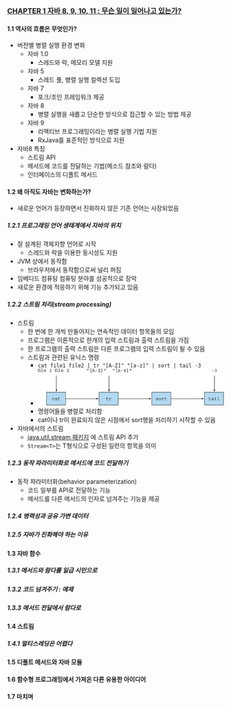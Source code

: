 ### [CHAPTER 1 자바 8, 9, 10, 11 : 무슨 일이 일어나고 있는가?](https://livebook.manning.com/book/modern-java-in-action/chapter-1/)
#### 1.1 역사의 흐름은 무엇인가?
* 버전별 병렬 실행 환경 변화
    - 자바 1.0
        - 스레드와 락, 메모리 모델 지원
    - 자바 5
        - 스레드 풀, 병렬 실행 컬렉션 도입
    - 자바 7
        - 포크/조인 프레임워크 제공
    - 자바 8
        - 병렬 실행을 새롭고 단순한 방식으로 접근할 수 있는 방법 제공
    - 자바 9
        - 리액티브 프로그래밍이라는 병렬 실행 기법 지원
        - RxJava를 표준적인 방식으로 지원
* 자바8 특징
    - 스트림 API
    - 메서드에 코드를 전달하는 기법(메소드 참조와 람다)
    - 인터페이스의 디폴트 메서드
#### 1.2 왜 아직도 자바는 변화하는가?
* 새로운 언어가 등장하면서 진화하지 않은 기존 언어는 사장되었음
##### 1.2.1 프로그래밍 언어 생태계에서 자바의 위치
* 잘 설계된 객체지향 언어로 시작
    - 스레드와 락을 이용한 동시성도 지원
* JVM 상에서 동작함
    - 브라우저에서 동작함으로써 널리 퍼짐
* 임베디드 컴퓨팅 컴퓨팅 분야를 성공적으로 장악
* 새로운 환경에 적응하기 위해 기능 추가되고 있음
##### 1.2.2 스트림 처리(stream processing)
* 스트림
    - 한 번에 한 개씩 만들어지는 연속적인 데이터 항목들의 모임
    - 프로그램은 이론적으로 한개의 입력 스트림과 출력 스트림을 가짐
    - 한 프로그램의 출력 스트림은 다른 프로그램의 입력 스트림이 될 수 있음
    - 스트림과 관련된 유닉스 명령
        - ```cat file1 file2 | tr "[A-Z]" "[a-z]" | sort | tail -3```
        - ![](../images/unix.png)
        - 명령어들을 병렬로 처리함
        - cat이나 tr이 완료되지 않은 시점에서 sort행을 처리하기 시작할 수 있음
* 자바에서의 스트림
    - [java.util.stream 패키지](https://docs.oracle.com/javase/8/docs/api/java/util/stream/Stream.html]) 에 스트림 API 추가
    - ```Stream<T>```는 T형식으로 구성된 일련의 항목을 의미
##### 1.2.3 동작 파라미터화로 메서드에 코드 전달하기
* 동작 파라미터화(behavior parameterization)
    - 코드 일부를 API로 전달하는 기능
    - 메서드를 다른 메서드의 인자로 넘겨주는 기능을 제공

##### 1.2.4 병력성과 공유 가변 데이터
##### 1.2.5 자바가 진화해야 하는 이유
#### 1.3 자바 함수
##### 1.3.1 메서드와 람다를 일급 시민으로
##### 1.3.2 코드 넘겨주기 : 예제
##### 1.3.3 메서드 전달에서 람다로
#### 1.4 스트림
##### 1.4.1 멀티스레딩은 어렵다
#### 1.5 디폴트 메서드와 자바 모듈
#### 1.6 함수형 프로그래밍에서 가져온 다른 유용한 아이디어
#### 1.7 마치며